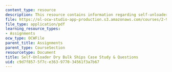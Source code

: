 ```yaml
---
content_type: resource
description: This resource contains information regarding self-unloader.
file: https://ol-ocw-studio-app-production.s3.amazonaws.com/courses/2-96-management-in-engineering-fall-2012/c9d7f8575f7ce363977034561f3a7b67_MIT2_96F12_assn04.pdf
file_type: application/pdf
learning_resource_types:
- Assignments
ocw_type: OCWFile
parent_title: Assignments
parent_type: CourseSection
resourcetype: Document
title: Self-Unloader Dry Bulk Ships Case Study & Questions
uid: c9d7f857-5f7c-e363-9770-34561f3a7b67
---
```

